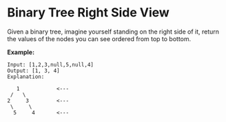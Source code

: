 # Binary Tree Right Side View

Given a binary tree, imagine yourself standing on the right side of it, return the values of the nodes you can see ordered from top to bottom.

__Example:__

```pseudo
Input: [1,2,3,null,5,null,4]
Output: [1, 3, 4]
Explanation:

   1            <---
 /   \
2     3         <---
 \     \
  5     4       <---
```